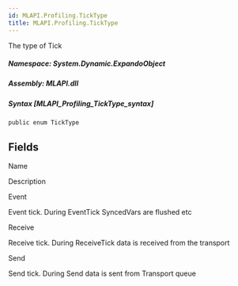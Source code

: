 ```yaml
---  
id: MLAPI.Profiling.TickType  
title: MLAPI.Profiling.TickType  
---
```


<div class="markdown level0 summary" markdown="1">

The type of Tick

</div>

<div class="markdown level0 conceptual" markdown="1">

</div>

##### **Namespace**: System.Dynamic.ExpandoObject

##### **Assembly**: MLAPI.dll

##### Syntax [MLAPI_Profiling_TickType_syntax]

    public enum TickType

## Fields

Name

Description

Event

Event tick. During EventTick SyncedVars are flushed etc

Receive

Receive tick. During ReceiveTick data is received from the transport

Send

Send tick. During Send data is sent from Transport queue
